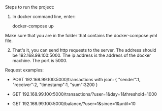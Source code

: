 Steps to run the project:

1. In docker command line, enter:

	docker-compose up
	
Make sure that you are in the folder that contains the docker-compose.yml file.

2. That's it, you can send http requests to the server. The address should be 192.168.99.100:5000.
The ip address is the address of the docker machine. The port is 5000.


Request examples:
- POST 192.168.99.100:5000/transactions with json:
{
   "sender":1,
   "receiver":2,
   "timestamp":1,
   "sum":3200
}

- GET 192.168.99.100:5000/transactions/?user=1&day=1&threshold=1000
- GET 192.168.99.100:5000/balance/?user=1&since=1&until=10
